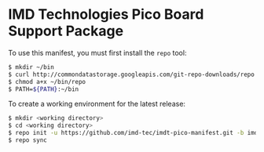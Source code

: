# IMD Technologies Pico Board Support Package

To use this manifest, you must first install the `repo` tool:
```sh
$ mkdir ~/bin
$ curl http://commondatastorage.googleapis.com/git-repo-downloads/repo  > ~/bin/repo
$ chmod a+x ~/bin/repo
$ PATH=${PATH}:~/bin
```

To create a working environment for the latest release:
```sh
$ mkdir <working directory>
$ cd <working directory>
$ repo init -u https://github.com/imd-tec/imdt-pico-manifest.git -b imdt-linux-hardknott -m imdt-pico-bsp-v1.3.0.xml
$ repo sync
```
